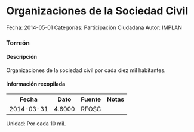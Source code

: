 Organizaciones de la Sociedad Civil
=====

Fecha: 2014-05-01
Categorías: Participación Ciudadana
Autor: IMPLAN

### Torreón

#### Descripción

Organizaciones de la sociedad civil por cada diez mil habitantes.

#### Información recopilada

<table class="table table-hover table-bordered">
  <tr><th>Fecha</th><th>Dato</th><th>Fuente</th><th>Notas</th></tr>
  <tr><td>2014-03-31</td><td>4.6000</td><td>RFOSC</td><td></td></tr>
</table>

Unidad: Por cada 10 mil.
